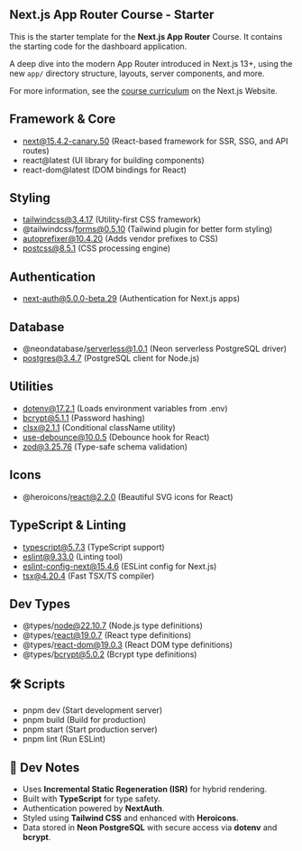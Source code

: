 ## Next.js App Router Course - Starter

This is the starter template for the **Next.js App Router** Course. It contains the starting code for the dashboard application.

A deep dive into the modern App Router introduced in Next.js 13+, using the new ```app/``` directory structure, layouts, server components, and more.

For more information, see the [course curriculum](https://nextjs.org/learn) on the Next.js Website.

## Framework & Core
- next@15.4.2-canary.50         (React-based framework for SSR, SSG, and API routes)
- react@latest                  (UI library for building components)
- react-dom@latest              (DOM bindings for React)

## Styling
- tailwindcss@3.4.17            (Utility-first CSS framework)
- @tailwindcss/forms@0.5.10     (Tailwind plugin for better form styling)
- autoprefixer@10.4.20          (Adds vendor prefixes to CSS)
- postcss@8.5.1                 (CSS processing engine)

## Authentication
- next-auth@5.0.0-beta.29       (Authentication for Next.js apps)

## Database
- @neondatabase/serverless@1.0.1 (Neon serverless PostgreSQL driver)
- postgres@3.4.7                (PostgreSQL client for Node.js)

## Utilities
- dotenv@17.2.1                 (Loads environment variables from .env)
- bcrypt@5.1.1                  (Password hashing)
- clsx@2.1.1                    (Conditional className utility)
- use-debounce@10.0.5           (Debounce hook for React)
- zod@3.25.76                   (Type-safe schema validation)

## Icons
- @heroicons/react@2.2.0        (Beautiful SVG icons for React)

## TypeScript & Linting
- typescript@5.7.3              (TypeScript support)
- eslint@9.33.0                 (Linting tool)
- eslint-config-next@15.4.6     (ESLint config for Next.js)
- tsx@4.20.4                    (Fast TSX/TS compiler)

## Dev Types
- @types/node@22.10.7           (Node.js type definitions)
- @types/react@19.0.7           (React type definitions)
- @types/react-dom@19.0.3       (React DOM type definitions)
- @types/bcrypt@5.0.2           (Bcrypt type definitions)

## 🛠️ Scripts

- pnpm dev       (Start development server)
- pnpm build     (Build for production)
- pnpm start     (Start production server)
- pnpm lint      (Run ESLint)

## 🧪 Dev Notes

- Uses **Incremental Static Regeneration (ISR)** for hybrid rendering.
- Built with **TypeScript** for type safety.
- Authentication powered by **NextAuth**.
- Styled using **Tailwind CSS** and enhanced with **Heroicons**.
- Data stored in **Neon PostgreSQL** with secure access via **dotenv** and **bcrypt**.


